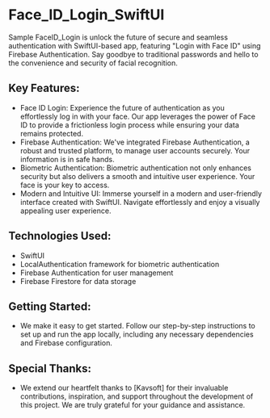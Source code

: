 # Face_ID_Login_SwiftUI
Sample FaceID_Login is unlock the future of secure and seamless authentication with SwiftUI-based app, featuring "Login with Face ID" using Firebase Authentication. Say goodbye to traditional passwords and hello to the convenience and security of facial recognition.

## Key Features:
* Face ID Login: Experience the future of authentication as you effortlessly log in with your face.
  Our app leverages the power of Face ID to provide a frictionless login process while ensuring your data remains protected.
* Firebase Authentication: We've integrated Firebase Authentication, a robust and trusted platform, to manage user accounts securely.
  Your information is in safe hands.
* Biometric Authentication: Biometric authentication not only enhances security but also delivers a smooth and intuitive user experience.
  Your face is your key to access.
* Modern and Intuitive UI: Immerse yourself in a modern and user-friendly interface created with SwiftUI.
  Navigate effortlessly and enjoy a visually appealing user experience.
  
## Technologies Used:
* SwiftUI
* LocalAuthentication framework for biometric authentication
* Firebase Authentication for user management
* Firebase Firestore for data storage

## Getting Started:
* We make it easy to get started. Follow our step-by-step instructions to set up and run the app locally, including any necessary dependencies and Firebase configuration.

## Special Thanks:
* We extend our heartfelt thanks to [Kavsoft] for their invaluable contributions, inspiration, and support throughout the development of this project. We are truly grateful for your guidance and assistance.
